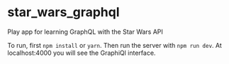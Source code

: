 # star_wars_graphql
Play app for learning GraphQL with the Star Wars API

To run, first `npm install` or `yarn`. Then run the server with `npm run dev`. At localhost:4000 you will see the GraphiQl interface.
